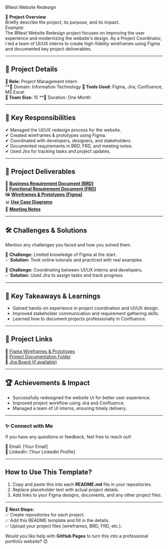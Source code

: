 BNest Website Redesign

🚀 **Project Overview**  
Briefly describe the project, its purpose, and its impact.  
Example:  
The BNest Website Redesign project focuses on improving the user experience and modernizing the website's design. As a Project Coordinator, I led a team of UI/UX interns to create high-fidelity wireframes using Figma and documented key project deliverables.

---

## 📌 **Project Details**  

**🔹 Role:** Project Management Intern   
**🔹 Domain: Information Technology 
**🔹 Tools Used:** Figma, Jira, Confluence, MS Excel  
**🔹 Team Size:** 15
**🔹 Duration: One Month 

---

## 🎯 **Key Responsibilities**  

✔ Managed the UI/UX redesign process for the website.  
✔ Created wireframes & prototypes using Figma.  
✔ Coordinated with developers, designers, and stakeholders.  
✔ Documented requirements in BRD, FRD, and meeting notes.  
✔ Used Jira for tracking tasks and project updates.  

---

## 📎 **Project Deliverables**  

📄 **[Business Requirement Document (BRD)](your-link-here)**  
📄 **[Functional Requirement Document (FRD)](your-link-here)**  
🖼️ **[Wireframes & Prototypes (Figma)](your-link-here)**  
📊 **[Use Case Diagrams](your-link-here)**  
📑 **[Meeting Notes](your-link-here)**  

---

## 🛠 **Challenges & Solutions**  
Mention any challenges you faced and how you solved them.  

🚧 **Challenge:** Limited knowledge of Figma at the start.  
✅ **Solution:** Took online tutorials and practiced with real examples.  

🚧 **Challenge:** Coordinating between UI/UX interns and developers.  
✅ **Solution:** Used Jira to assign tasks and track progress.  

---

## 📢 **Key Takeaways & Learnings**  
- Gained hands-on experience in project coordination and UI/UX design.  
- Improved stakeholder communication and requirement gathering skills.  
- Learned how to document projects professionally in Confluence.  

---

## 🔗 **Project Links**  

🔗 [Figma Wireframes & Prototypes](your-figma-link-here)  
📎 [Project Documentation Folder](your-google-drive-or-github-link)  
📎 [Jira Board (if available)](your-jira-board-link)  

---

## 🏆 **Achievements & Impact**  
- Successfully redesigned the website UI for better user experience.  
- Improved project workflow using Jira and Confluence.  
- Managed a team of UI interns, ensuring timely delivery.  

---

### ✨ **Connect with Me**  
If you have any questions or feedback, feel free to reach out!  

📧 Email: [Your Email]  
💼 LinkedIn: [Your LinkedIn Profile]  

---

## **How to Use This Template?**  
1. Copy and paste this into each **README.md** file in your repositories.  
2. Replace placeholder text with actual project details.  
3. Add links to your Figma designs, documents, and any other project files.  

---

🚀 **Next Steps:**  
✅ Create repositories for each project.  
✅ Add this README template and fill in the details.  
✅ Upload your project files (wireframes, BRD, FRD, etc.).  

Would you like help with **GitHub Pages** to turn this into a professional portfolio website? 😊
